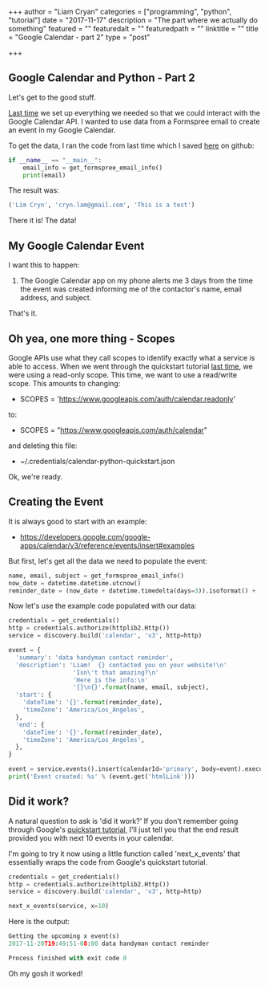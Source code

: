 
+++
author = "Liam Cryan"
categories = ["programming", "python", "tutorial"]
date = "2017-11-17"
description = "The part where we actually do something"
featured = ""
featuredalt = ""
featuredpath = ""
linktitle = ""
title = "Google Calendar - part 2"
type = "post"

+++

## Google Calendar and Python - Part 2

Let's get to the good stuff.  

[Last time](/post/python-google-calendar1) we set up everything we needed so that
we could interact with the Google Calendar API.  I wanted to use data from a
Formspree email to create an event in my Google Calendar.

To get the data, I ran the code from last time which I saved [here](https://github.com/liamcryan/googleapp/blob/master/googleapp/gmail_python_part_2.py) on github:

```python
if __name__ == "__main__":
    email_info = get_formspree_email_info()
    print(email)
```

The result was:

```python
('Lim Cryn', 'cryn.lam@gmail.com', 'This is a test')
```

There it is!  The data!  

## My Google Calendar Event

I want this to happen:

1.  The Google Calendar app on my phone alerts me 3 days from the time the event was created informing me
of the contactor's name, email address, and subject.

That's it.

## Oh yea, one more thing - Scopes

Google APIs use what they call scopes to identify exactly what a service is
able to access.  When we went through the quickstart tutorial [last time](/post/python-google-calendar1), we were
using a read-only scope.  This time, we want to use a read/write scope.  This
amounts to changing:

* SCOPES = 'https://www.googleapis.com/auth/calendar.readonly'

to:

* SCOPES = "https://www.googleapis.com/auth/calendar"

and deleting this file:

* ~/.credentials/calendar-python-quickstart.json

Ok, we're ready.


## Creating the Event

It is always good to start with an example:

* https://developers.google.com/google-apps/calendar/v3/reference/events/insert#examples

But first, let's get all the data we need to populate the event:

```python
name, email, subject = get_formspree_email_info()
now_date = datetime.datetime.utcnow()
reminder_date = (now_date + datetime.timedelta(days=3)).isoformat() + 'Z'
```

Now let's use the example code populated with our data:

```python
credentials = get_credentials()
http = credentials.authorize(httplib2.Http())
service = discovery.build('calendar', 'v3', http=http)

event = {
  'summary': 'data handyman contact reminder',
  'description': 'Liam!  {} contacted you on your website!\n'
                  'Isn\'t that amazing?\n'
                  'Here is the info:\n'
                  '{}\n{}'.format(name, email, subject),
  'start': {
    'dateTime': '{}'.format(reminder_date),
    'timeZone': 'America/Los_Angeles',
  },
  'end': {
    'dateTime': '{}'.format(reminder_date),
    'timeZone': 'America/Los_Angeles',
  },
}

event = service.events().insert(calendarId='primary', body=event).execute()
print('Event created: %s' % (event.get('htmlLink')))
```

## Did it work?

A natural question to ask is 'did it work?'  If you don't remember going through Google's [quickstart tutorial](https://developers.google.com/google-apps/calendar/quickstart/python), I'll
just tell you that the end result provided you with next 10 events in your calendar.

I'm going to try it now using a little function called 'next_x_events' that essentially wraps
the code from Google's quickstart tutorial.

```python
credentials = get_credentials()
http = credentials.authorize(httplib2.Http())
service = discovery.build('calendar', 'v3', http=http)

next_x_events(service, x=10)
```

Here is the output:

```python
Getting the upcoming x event(s)
2017-11-20T19:49:51-08:00 data handyman contact reminder

Process finished with exit code 0
```

Oh my gosh it worked!


